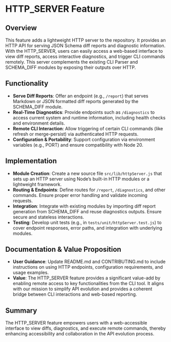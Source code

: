 # HTTP_SERVER Feature

## Overview
This feature adds a lightweight HTTP server to the repository. It provides an HTTP API for serving JSON Schema diff reports and diagnostic information. With the HTTP_SERVER, users can easily access a web-based interface to view diff reports, access interactive diagnostics, and trigger CLI commands remotely. This server complements the existing CLI Parser and SCHEMA_DIFF modules by exposing their outputs over HTTP.

## Functionality
- **Serve Diff Reports**: Offer an endpoint (e.g., `/report`) that serves Markdown or JSON formatted diff reports generated by the SCHEMA_DIFF module.
- **Real-Time Diagnostics**: Provide endpoints such as `/diagnostics` to access current system and runtime information, including health checks and environment details.
- **Remote CLI Interaction**: Allow triggering of certain CLI commands (like refresh or merge-persist) via authenticated HTTP requests.
- **Configuration & Portability**: Support configuration via environment variables (e.g., PORT) and ensure compatibility with Node 20.

## Implementation
- **Module Creation**: Create a new source file `src/lib/httpServer.js` that sets up an HTTP server using Node’s built-in HTTP modules or a lightweight framework.
- **Routing & Endpoints**: Define routes for `/report`, `/diagnostics`, and other commands. Ensure proper error handling and validate incoming requests.
- **Integration**: Integrate with existing modules by importing diff report generation from SCHEMA_DIFF and reuse diagnostics outputs. Ensure secure and stateless interactions.
- **Testing**: Develop unit tests (e.g., in `tests/unit/httpServer.test.js`) to cover endpoint responses, error paths, and integration with underlying modules.

## Documentation & Value Proposition
- **User Guidance**: Update README.md and CONTRIBUTING.md to include instructions on using HTTP endpoints, configuration requirements, and usage examples.
- **Value**: The HTTP_SERVER feature provides a significant value-add by enabling remote access to key functionalities from the CLI tool. It aligns with our mission to simplify API evolution and provides a coherent bridge between CLI interactions and web-based reporting.

## Summary
The HTTP_SERVER feature empowers users with a web-accessible interface to view diffs, diagnostics, and execute remote commands, thereby enhancing accessibility and collaboration in the API evolution process.